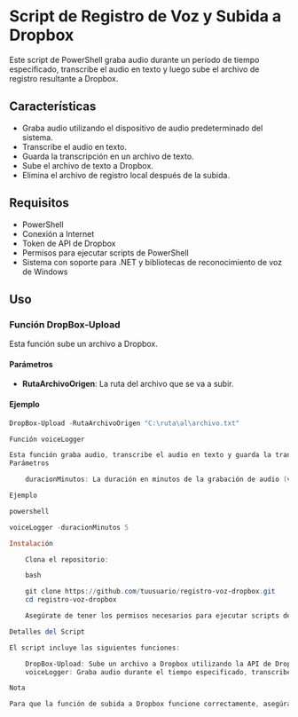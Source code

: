 # Script de Registro de Voz y Subida a Dropbox

Este script de PowerShell graba audio durante un período de tiempo especificado, transcribe el audio en texto y luego sube el archivo de registro resultante a Dropbox.

## Características

- Graba audio utilizando el dispositivo de audio predeterminado del sistema.
- Transcribe el audio en texto.
- Guarda la transcripción en un archivo de texto.
- Sube el archivo de texto a Dropbox.
- Elimina el archivo de registro local después de la subida.

## Requisitos

- PowerShell
- Conexión a Internet
- Token de API de Dropbox
- Permisos para ejecutar scripts de PowerShell
- Sistema con soporte para .NET y bibliotecas de reconocimiento de voz de Windows

## Uso

### Función DropBox-Upload

Esta función sube un archivo a Dropbox.

#### Parámetros

- **RutaArchivoOrigen**: La ruta del archivo que se va a subir.

#### Ejemplo

```powershell
DropBox-Upload -RutaArchivoOrigen "C:\ruta\al\archivo.txt"

Función voiceLogger

Esta función graba audio, transcribe el audio en texto y guarda la transcripción en un archivo de texto. Luego sube el archivo a Dropbox.
Parámetros

    duracionMinutos: La duración en minutos de la grabación de audio (valor predeterminado: 5 minutos).

Ejemplo

powershell

voiceLogger -duracionMinutos 5

Instalación

    Clona el repositorio:

    bash

    git clone https://github.com/tuusuario/registro-voz-dropbox.git
    cd registro-voz-dropbox

    Asegúrate de tener los permisos necesarios para ejecutar scripts de PowerShell en tu sistema.

Detalles del Script

El script incluye las siguientes funciones:

    DropBox-Upload: Sube un archivo a Dropbox utilizando la API de Dropbox.
    voiceLogger: Graba audio durante el tiempo especificado, transcribe el audio en texto y sube el archivo resultante a Dropbox.

Nota

Para que la función de subida a Dropbox funcione correctamente, asegúrate de configurar la variable de entorno db con tu token de API de Dropbox.
